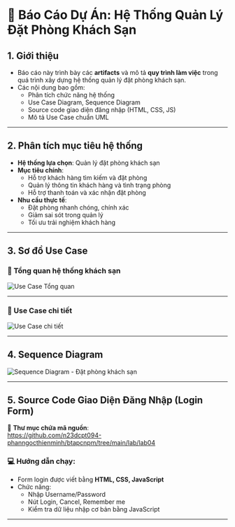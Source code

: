 # 📘 Báo Cáo Dự Án: Hệ Thống Quản Lý Đặt Phòng Khách Sạn

## 1. Giới thiệu

- Báo cáo này trình bày các **artifacts** và mô tả **quy trình làm việc** trong quá trình xây dựng hệ thống quản lý đặt phòng khách sạn.
- Các nội dung bao gồm:
  - Phân tích chức năng hệ thống
  - Use Case Diagram, Sequence Diagram
  - Source code giao diện đăng nhập (HTML, CSS, JS)
  - Mô tả Use Case chuẩn UML

---

## 2. Phân tích mục tiêu hệ thống

- **Hệ thống lựa chọn**: Quản lý đặt phòng khách sạn
- **Mục tiêu chính**:
  - Hỗ trợ khách hàng tìm kiếm và đặt phòng
  - Quản lý thông tin khách hàng và tình trạng phòng
  - Hỗ trợ thanh toán và xác nhận đặt phòng
- **Nhu cầu thực tế**:
  - Đặt phòng nhanh chóng, chính xác
  - Giảm sai sót trong quản lý
  - Tối ưu trải nghiệm khách hàng

---

## 3. Sơ đồ Use Case

### 📌 Tổng quan hệ thống khách sạn
![Use Case Tổng quan](../lab/lab02_usecase/use_case.png)

---

### 📌 Use Case chi tiết
![Use Case chi tiết](../lab/lab03_ATM%20mini/USecaselab3.png)

---

## 4. Sequence Diagram
![Sequence Diagram - Đặt phòng khách sạn](../lab/lab03_ATM%20mini/Sqlab3.png)

---

## 5. Source Code Giao Diện Đăng Nhập (Login Form)

📁 **Thư mục chứa mã nguồn**:  
https://github.com/n23dcpt094-phanngocthienminh/btapcnpm/tree/main/lab/lab04

### 💻 Hướng dẫn chạy:
- Form login được viết bằng **HTML, CSS, JavaScript**
- Chức năng:
  - Nhập Username/Password
  - Nút Login, Cancel, Remember me
  - Kiểm tra dữ liệu nhập cơ bản bằng JavaScript

---

